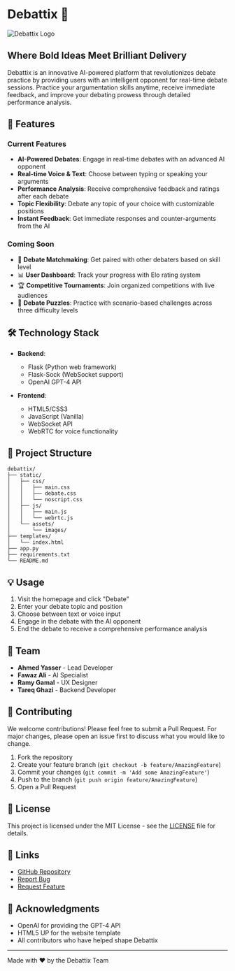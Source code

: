 # Debattix 🎯

![Debattix Logo]([link-to-your-logo.png](https://github.com/AhmedYasserIbrahim/Debattix/blob/main/Debattix%20Logo.png))

## Where Bold Ideas Meet Brilliant Delivery

Debattix is an innovative AI-powered platform that revolutionizes debate practice by providing users with an intelligent opponent for real-time debate sessions. Practice your argumentation skills anytime, receive immediate feedback, and improve your debating prowess through detailed performance analysis.

## 🌟 Features

### Current Features
- **AI-Powered Debates**: Engage in real-time debates with an advanced AI opponent
- **Real-time Voice & Text**: Choose between typing or speaking your arguments
- **Performance Analysis**: Receive comprehensive feedback and ratings after each debate
- **Topic Flexibility**: Debate any topic of your choice with customizable positions
- **Instant Feedback**: Get immediate responses and counter-arguments from the AI

### Coming Soon
- 🤝 **Debate Matchmaking**: Get paired with other debaters based on skill level
- 📊 **User Dashboard**: Track your progress with Elo rating system
- 🏆 **Competitive Tournaments**: Join organized competitions with live audiences
- 🧩 **Debate Puzzles**: Practice with scenario-based challenges across three difficulty levels


## 🛠 Technology Stack

- **Backend**:
  - Flask (Python web framework)
  - Flask-Sock (WebSocket support)
  - OpenAI GPT-4 API

- **Frontend**:
  - HTML5/CSS3
  - JavaScript (Vanilla)
  - WebSocket API
  - WebRTC for voice functionality

## 📁 Project Structure
```
debattix/
├── static/
│   ├── css/
│   │   ├── main.css
│   │   ├── debate.css
│   │   └── noscript.css
│   ├── js/
│   │   ├── main.js
│   │   └── webrtc.js
│   └── assets/
│       └── images/
├── templates/
│   └── index.html
├── app.py
├── requirements.txt
└── README.md
```

## 💡 Usage

1. Visit the homepage and click "Debate"
2. Enter your debate topic and position
3. Choose between text or voice input
4. Engage in the debate with the AI opponent
5. End the debate to receive a comprehensive performance analysis

## 👥 Team

- **Ahmed Yasser** - Lead Developer
- **Fawaz Ali** - AI Specialist
- **Ramy Gamal** - UX Designer
- **Tareq Ghazi** - Backend Developer

## 🤝 Contributing

We welcome contributions! Please feel free to submit a Pull Request. For major changes, please open an issue first to discuss what you would like to change.

1. Fork the repository
2. Create your feature branch (`git checkout -b feature/AmazingFeature`)
3. Commit your changes (`git commit -m 'Add some AmazingFeature'`)
4. Push to the branch (`git push origin feature/AmazingFeature`)
5. Open a Pull Request

## 📄 License

This project is licensed under the MIT License - see the [LICENSE](LICENSE) file for details.

## 🔗 Links

- [GitHub Repository](https://github.com/AhmedYasserIbrahim/Debattix)
- [Report Bug](https://github.com/AhmedYasserIbrahim/Debattix/issues)
- [Request Feature](https://github.com/AhmedYasserIbrahim/Debattix/issues)

## 🙏 Acknowledgments

- OpenAI for providing the GPT-4 API
- HTML5 UP for the website template
- All contributors who have helped shape Debattix

---

Made with ❤️ by the Debattix Team
